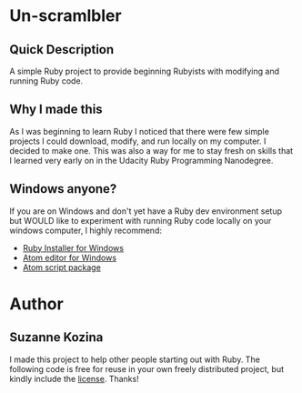 # Un-scramlbler

## Quick Description

A simple Ruby project to provide beginning Rubyists with modifying and running Ruby code.

## Why I made this
As I was beginning to learn Ruby I noticed that there were few simple projects I could download, modify, and run locally on my computer. I decided to make one. This was also a way for me to stay fresh on skills that I learned very early on in the Udacity Ruby Programming Nanodegree.

## Windows anyone?
If you are on Windows and don't yet have a Ruby dev environment setup but WOULD like to experiment with running Ruby code locally on your windows computer, I highly recommend:
* [Ruby Installer for Windows](http://rubyinstaller.org/)
* [Atom editor for Windows](https://atom.io/)
* [Atom script package](https://atom.io/packages/script)

# Author
## Suzanne Kozina
I made this project to help other people starting out with Ruby. The following code is free for reuse in your own freely distributed project, but kindly include the [license](). Thanks!
